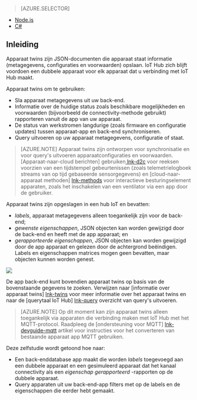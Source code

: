 > [AZURE.SELECTOR]
- [Node.js](../articles/iot-hub/iot-hub-node-node-twin-getstarted.md)
- [C#](../articles/iot-hub/iot-hub-csharp-node-twin-getstarted.md)

## <a name="introduction"></a>Inleiding

Apparaat twins zijn JSON-documenten die apparaat staat informatie (metagegevens, configuraties en voorwaarden) opslaan. IoT Hub zich blijft voordoen een dubbele apparaat voor elk apparaat dat u verbinding met IoT Hub maakt.

Apparaat twins om te gebruiken:

* Sla apparaat metagegevens uit uw back-end.
* Informatie over de huidige status zoals beschikbare mogelijkheden en voorwaarden (bijvoorbeeld de connectivity-methode gebruikt) rapporteren vanuit de app van uw apparaat.
* De status van werkstromen langdurige (zoals firmware en configuratie updates) tussen apparaat-app en back-end synchroniseren.
* Query uitvoeren op uw apparaat metagegevens, configuratie of staat.

> [AZURE.NOTE] Apparaat twins zijn ontworpen voor synchronisatie en voor query's uitvoeren apparaatconfiguraties en voorwaarden. [Apparaat-naar-cloud berichten] gebruiken[ lnk-d2c] voor reeksen voorzien van een tijdstempel gebeurtenissen (zoals telemetrielogboek streams van op tijd gebaseerde sensorgegevens) en [cloud-naar-apparaat methoden] [ lnk-methods] voor interactieve besturingselement apparaten, zoals het inschakelen van een ventilator via een app door de gebruiker.

Apparaat twins zijn opgeslagen in een hub IoT en bevatten:

* *labels*, apparaat metagegevens alleen toegankelijk zijn voor de back-end;
* *gewenste eigenschappen*, JSON objecten kan worden gewijzigd door de back-end en heeft met de app apparaat; en
* *gerapporteerde eigenschappen*, JSON objecten kan worden gewijzigd door de app apparaat en gelezen door de achtergrond beëindigen. Labels en eigenschappen matrices mogen geen bevatten, maar objecten kunnen worden genest.

![][img-twin]

De app back-end kunt bovendien apparaat twins op basis van de bovenstaande gegevens te zoeken.
Verwijzen naar [informatie over apparaat twins] [ lnk-twins] voor meer informatie over het apparaat twins en naar de [querytaal IoT Hub] [ lnk-query] overzicht van query's uitvoeren.

> [AZURE.NOTE] Op dit moment kan zijn apparaat twins alleen toegankelijk via apparaten die verbinding maken met IoT Hub met het MQTT-protocol. Raadpleeg de [ondersteuning voor MQTT] [ lnk-devguide-mqtt] artikel voor instructies voor het converteren van bestaande apparaat app MQTT gebruiken.

Deze zelfstudie wordt getoond hoe naar:

- Een back-enddatabase app maakt die worden *labels* toegevoegd aan een dubbele apparaat en een gesimuleerd apparaat dat het kanaal connectivity als een *eigenschap gerapporteerd* -rapporten op de dubbele apparaat.
- Query apparaten uit uw back-end-app filters met op de labels en de eigenschappen die eerder hebt gemaakt.


<!-- images -->
[img-twin]: media/iot-hub-selector-twin-get-started/twin.png

<!-- links -->
[lnk-query]: ../articles/iot-hub/iot-hub-devguide-query-language.md
[lnk-twins]: ../articles/iot-hub/iot-hub-devguide-device-twins.md
[lnk-d2c]: ../articles/iot-hub/iot-hub-devguide-messaging.md#device-to-cloud-messages
[lnk-methods]: ../articles/iot-hub/iot-hub-devguide-direct-methods.md
[lnk-devguide-mqtt]: ../articles/iot-hub/iot-hub-mqtt-support.md